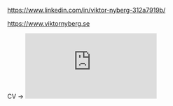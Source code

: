 https://www.linkedin.com/in/viktor-nyberg-312a7919b/

https://www.viktornyberg.se

CV -> ![image](https://github.com/user-attachments/files/21995576/Viktor_Nyberg_CV_github.pdf)
